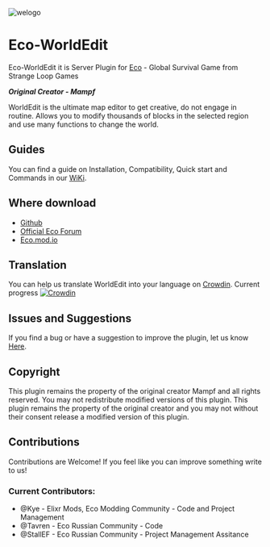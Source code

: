 ![welogo](https://camo.githubusercontent.com/af6b07f4dd04a6d51b338366aafb278380e84577fc7f326f65538174b8df0b0e/68747470733a2f2f696d6167652e6d6f6463646e2e696f2f6d656d626572732f663332632f323431373034362f70726f66696c652f70722e6a7067)
# Eco-WorldEdit
Eco-WorldEdit it is Server Plugin for [Eco](https://play.eco/ "Eco site") - Global Survival Game from Strange Loop Games

***Original Creator - Mampf***

WorldEdit is the ultimate map editor to get creative, do not engage in routine. 
Allows you to modify thousands of blocks in the selected region and use many functions to change the world.

## Guides
You can find a guide on Installation, Compatibility, Quick start and Commands in our [WiKi](https://github.com/TheKye/Eco-WorldEdit/wiki/ "WiKi").

## Where download
* [Github](https://github.com/TheKye/Eco-WorldEdit/releases/ "Github")
* [Official Eco Forum](https://forum.play.eco/filebase/file/352/ "Official Eco Forums")
* [Eco.mod.io](https://eco.mod.io/ecoworldedit/ "Eco.mod.io")

## Translation
You can help us translate WorldEdit into your language on [Crowdin](https://crowdin.com/project/EcoWorldEdit "Crowdin"). Сurrent progress [![Crowdin](https://badges.crowdin.net/EcoWorldEdit/localized.svg)](https://crowdin.com/project/EcoWorldEdit)

## Issues and Suggestions
If you find a bug or have a suggestion to improve the plugin, let us know [Here](https://github.com/TheKye/Eco-WorldEdit/issues/ "Github").

## Сopyright
This plugin remains the property of the original creator Mampf and all rights reserved. 
You may not redistribute modified versions of this plugin. This plugin remains the property of the original creator and you may not without their consent release a modified version of this plugin.

## Contributions
Contributions are Welcome! If you feel like you can improve something write to us!

### Current Contributors:
* @Kye - Elixr Mods, Eco Modding Community - Code and Project Management
* @Tavren - Eco Russian Community - Code
* @StallEF - Eco Russian Community - Project Management Assitance

